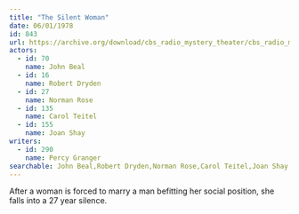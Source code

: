 ```yaml
---
title: "The Silent Woman"
date: 06/01/1978
id: 843
url: https://archive.org/download/cbs_radio_mystery_theater/cbs_radio_mystery_theater-0801-0850.zip/cbs_radio_mystery_theater-0801-0850%2Fcbsrmt_0843_the_silent_woman.mp3
actors:  
  - id: 70
    name: John Beal  
  - id: 16
    name: Robert Dryden  
  - id: 27
    name: Norman Rose  
  - id: 135
    name: Carol Teitel  
  - id: 155
    name: Joan Shay
writers:  
  - id: 290
    name: Percy Granger
searchable: John Beal,Robert Dryden,Norman Rose,Carol Teitel,Joan Shay Percy Granger
---
```

After a woman is forced to marry a man befitting her social position, she falls into a 27 year silence.